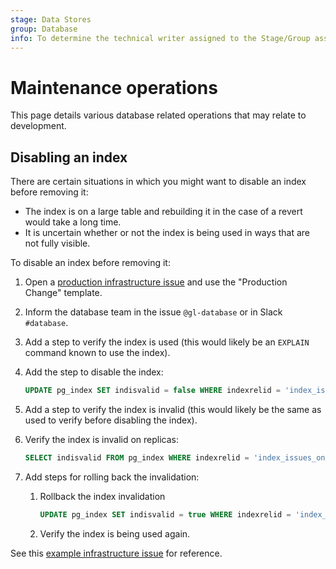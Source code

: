 ```yaml
---
stage: Data Stores
group: Database
info: To determine the technical writer assigned to the Stage/Group associated with this page, see https://about.gitlab.com/handbook/product/ux/technical-writing/#assignments
---
```


# Maintenance operations

This page details various database related operations that may relate to development.

## Disabling an index

There are certain situations in which you might want to disable an index before removing it:

- The index is on a large table and rebuilding it in the case of a revert would take a long time.
- It is uncertain whether or not the index is being used in ways that are not fully visible.

To disable an index before removing it:

1. Open a [production infrastructure issue](https://gitlab.com/gitlab-com/gl-infra/production/-/issues/new)
and use the "Production Change" template.
1. Inform the database team in the issue `@gl-database` or in Slack `#database`.
1. Add a step to verify the index is used (this would likely be an `EXPLAIN` command known to use the index).
1. Add the step to disable the index:

   ```sql
   UPDATE pg_index SET indisvalid = false WHERE indexrelid = 'index_issues_on_foo'::regclass;
   ```

1. Add a step to verify the index is invalid (this would likely be the same as used to verify before disabling the index).
1. Verify the index is invalid on replicas:

   ```sql
   SELECT indisvalid FROM pg_index WHERE indexrelid = 'index_issues_on_foo'::regclass;
   ```

1. Add steps for rolling back the invalidation:
   1. Rollback the index invalidation

      ```sql
      UPDATE pg_index SET indisvalid = true WHERE indexrelid = 'index_issues_on_foo'::regclass;
      ```

   1. Verify the index is being used again.

See this [example infrastructure issue](https://gitlab.com/gitlab-com/gl-infra/production/-/issues/2795) for reference.
